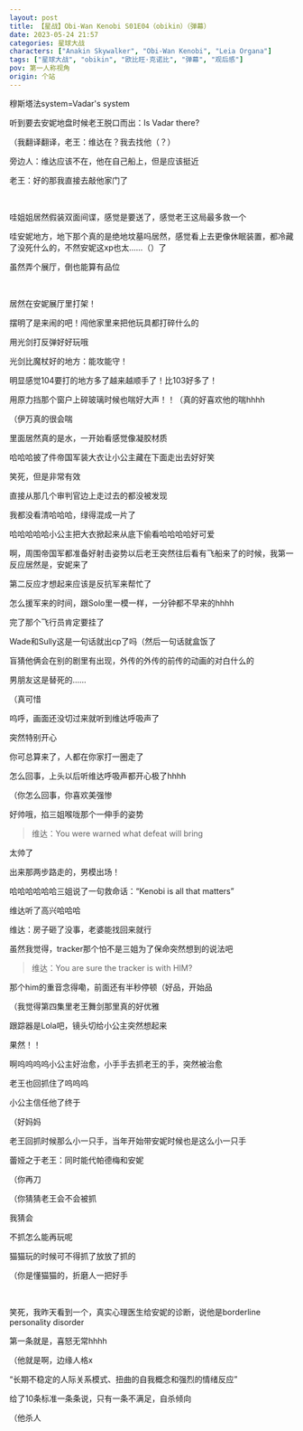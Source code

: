 ```yaml
---
layout: post
title: 【星战】Obi-Wan Kenobi S01E04（obikin）（弹幕）
date: 2023-05-24 21:57
categories: 星球大战
characters: ["Anakin Skywalker", "Obi-Wan Kenobi", "Leia Organa"]
tags: ["星球大战", "obikin", "欧比旺·克诺比", "弹幕", "观后感"]
pov: 第一人称视角
origin: 个站
---
```


穆斯塔法system=Vadar's system

听到要去安妮地盘时候老王脱口而出：Is Vadar there?

（我翻译翻译，老王：维达在？我去找他（？）

旁边人：维达应该不在，他在自己船上，但是应该挺近

老王：好的那我直接去敲他家门了

<br>

哇姐姐居然假装双面间谍，感觉是要送了，感觉老王这局最多救一个

哇安妮地方，地下那个真的是绝地坟墓吗居然，感觉看上去更像休眠装置，都冷藏了没死什么的，不然安妮这xp也太……（）了

虽然弄个展厅，倒也能算有品位

<br>

居然在安妮展厅里打架！

摆明了是来闹的吧！闯他家里来把他玩具都打碎什么的

用光剑打反弹好好玩哦

光剑比魔杖好的地方：能攻能守！

明显感觉104要打的地方多了越来越顺手了！比103好多了！

用原力挡那个窗户上碎玻璃时候也喘好大声！！（真的好喜欢他的喘hhhh

（伊万真的很会喘

里面居然真的是水，一开始看感觉像凝胶材质

哈哈哈披了件帝国军装大衣让小公主藏在下面走出去好好笑

笑死，但是非常有效

直接从那几个审判官边上走过去的都没被发现

我都没看清哈哈哈，绿得混成一片了

哈哈哈哈哈小公主把大衣掀起来从底下偷看哈哈哈哈好可爱

啊，周围帝国军都准备好射击姿势以后老王突然往后看有飞船来了的时候，我第一反应居然是，安妮来了

第二反应才想起来应该是反抗军来帮忙了

怎么援军来的时间，跟Solo里一模一样，一分钟都不早来的hhhh

完了那个飞行员肯定要挂了

Wade和Sully这是一句话就出cp了吗（然后一句话就盒饭了

盲猜他俩会在别的剧里有出现，外传的外传的前传的动画的对白什么的

男朋友这是替死的……

（真可惜

呜呼，画面还没切过来就听到维达呼吸声了

突然特别开心

你可总算来了，人都在你家打一圈走了

怎么回事，上头以后听维达呼吸声都开心极了hhhh

（你怎么回事，你喜欢美强惨

好帅哦，掐三姐喉咙那个一伸手的姿势

> 维达：You were warned what defeat will bring

太帅了

出来那两步路走的，男模出场！

哈哈哈哈哈哈三姐说了一句救命话：“Kenobi is all that matters”

维达听了高兴哈哈哈

维达：房子砸了没事，老婆能找回来就行

虽然我觉得，tracker那个怕不是三姐为了保命突然想到的说法吧

> 维达：You are sure the tracker is with HIM?

那个him的重音念得嘞，前面还有半秒停顿（好品，开始品

（我觉得第四集里老王舞剑那里真的好优雅

跟踪器是Lola吧，镜头切给小公主突然想起来

果然！！

啊呜呜呜呜小公主好治愈，小手手去抓老王的手，突然被治愈

老王也回抓住了呜呜呜

小公主信任他了终于

（好妈妈

老王回抓时候那么小一只手，当年开始带安妮时候也是这么小一只手

蕾娅之于老王：同时能代帕德梅和安妮

（你再刀

（你猜猜老王会不会被抓

我猜会

不抓怎么能再玩呢

猫猫玩的时候可不得抓了放放了抓的

（你是懂猫猫的，折磨人一把好手

<br>

笑死，我昨天看到一个，真实心理医生给安妮的诊断，说他是borderline personality disorder

第一条就是，喜怒无常hhhh

（他就是啊，边缘人格x

“长期不稳定的人际关系模式、扭曲的自我概念和强烈的情绪反应”

给了10条标准一条条说，只有一条不满足，自杀倾向

（他杀人
